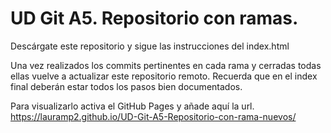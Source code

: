 # UD Git A5. Repositorio con ramas.

Descárgate este repositorio y sigue las instrucciones del index.html

Una vez realizados los commits pertinentes en cada rama y cerradas todas ellas vuelve a actualizar este repositorio remoto. Recuerda que en el index final deberán estar todos los pasos bien documentados. 

Para visualizarlo activa el GitHub Pages y añade aquí la url.
 https://lauramp2.github.io/UD-Git-A5-Repositorio-con-rama-nuevos/
